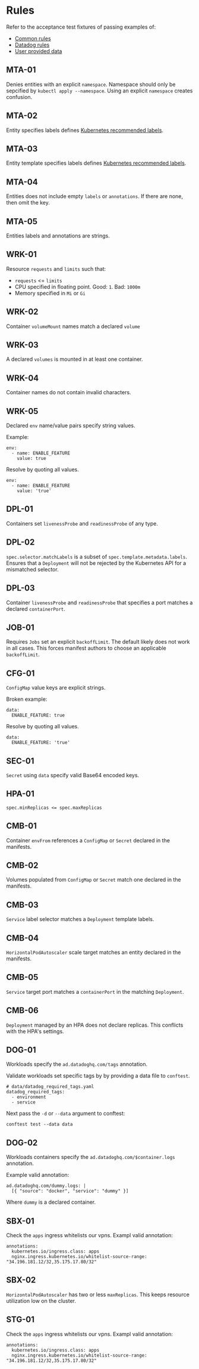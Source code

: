 # Rules

Refer to the acceptance test fixtures of passing examples of:

- [Common rules](test/fixtures/pass)
- [Datadog rules](test/fixtures/datadog)
- [User provided data](test/fixtures/data)

## MTA-01

Denies entities with an explicit `namespace`. Namespace should only be
sepcified by `kubectl apply --namespace`. Using an explicit
`namespace` creates confusion.

## MTA-02

Entity specifies labels defines [Kubernetes recommended
labels][labels].

## MTA-03

Entity template specifies labels defines [Kubernetes recommended
labels][labels].

## MTA-04

Entities does not include empty `labels` or `annotations`. If there
are none, then omit the key.

## MTA-05

Entities labels and annotations are strings.

## WRK-01

Resource `requests` and `limits` such that:

- `requests` <= `limits`
- CPU specified in floating point. Good: `1`. Bad: `1000m`
- Memory specified in `Mi` or `Gi`

## WRK-02

Container `volumeMount` names match a declared `volume`

## WRK-03

A declared `volumes` is mounted in at least one container.

## WRK-04

Container names do not contain invalid characters.

## WRK-05

Declared `env` name/value pairs specify string values.

Example:

```
env:
  - name: ENABLE_FEATURE
    value: true
```

Resolve by quoting all values.

```
env:
  - name: ENABLE_FEATURE
    value: 'true'
```

## DPL-01

Containers set `livenessProbe` and `readinessProbe` of any type.

## DPL-02

`spec.selector.matchLabels` is a subset of
`spec.template.metadata.labels`. Ensures that a `Deployment` will not
be rejected by the Kubernetes API for a mismatched selector.

## DPL-03

Container `livenessProbe` and `readinessProbe` that specifies a port
matches a declared `containerPort`.

## JOB-01

Requires `Jobs` set an explicit `backoffLimit`. The default likely
does not work in all cases. This forces manifest authors to choose an
applicable `backoffLimit`.

## CFG-01

`ConfigMap` value keys are explicit strings.

Broken example:

```
data:
  ENABLE_FEATURE: true
```

Resolve by quoting all values.

```
data:
  ENABLE_FEATURE: 'true'
```

## SEC-01

`Secret` using `data` specify valid Base64 encoded keys.

## HPA-01

`spec.minReplicas <= spec.maxReplicas`

## CMB-01

Container `envFrom` references a `ConfigMap` or `Secret` declared in
the manifests.

## CMB-02

Volumes populated from `ConfigMap` or `Secret` match one declared in
the manifests.

## CMB-03

`Service` label selector matches a `Deployment` template labels.

## CMB-04

`HorizontalPodAutoscaler` scale target matches an entity declared in
the manifests.

## CMB-05

`Service` target port matches a `containerPort` in the matching
`Deployment`.

## CMB-06

`Deployment` managed by an HPA does not declare replicas. This
conflicts with the HPA's settings.

## DOG-01

Workloads specify the `ad.datadoghq.com/tags` annotation.

Validate workloads set specific tags by by providing a data file to
`conftest`.

```
# data/datadog_required_tags.yaml
datadog_required_tags:
  - environment
  - service
```

Next pass the `-d` or `--data` argument to conftest:

```
conftest test --data data
```

## DOG-02

Workloads containers specify the `ad.datadoghq.com/$container.logs` annotation.

Example valid annotation:

```
ad.datadoghq.com/dummy.logs: |
  [{ "source": "docker", "service": "dummy" }]
```

Where `dummy` is a declared container.

## SBX-01

Check the `apps` ingress whitelists our vpns. Exampl valid annotation:

```
annotations:
  kubernetes.io/ingress.class: apps
  nginx.ingress.kubernetes.io/whitelist-source-range: "34.196.181.12/32,35.175.17.80/32"
```

## SBX-02

`HorizontalPodAutoscaler` has two or less `maxReplicas`. This keeps
resource utilization low on the cluster.

## STG-01

Check the `apps` ingress whitelists our vpns. Exampl valid annotation:

```
annotations:
  kubernetes.io/ingress.class: apps
  nginx.ingress.kubernetes.io/whitelist-source-range: "34.196.181.12/32,35.175.17.80/32"
```

[labels]: https://kubernetes.io/docs/concepts/overview/working-with-objects/common-labels/#labels
